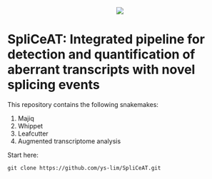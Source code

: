 <p align="center">
  <img src="https://github.com/ys-lim/SpliCeAT/assets/68455070/e594546e-d22b-4bb1-a777-f000d51c2919" />
</p>

# SpliCeAT: Integrated pipeline for detection and quantification of aberrant transcripts with novel splicing events

This repository contains the following snakemakes:
1. Majiq
2. Whippet
3. Leafcutter
4. Augmented transcriptome analysis

Start here: 
```
git clone https://github.com/ys-lim/SpliCeAT.git
```
